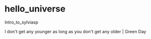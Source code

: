 # hello_universe
Intro_to_sylviasp

I don't get any younger as long as you don't get any older | Green Day
